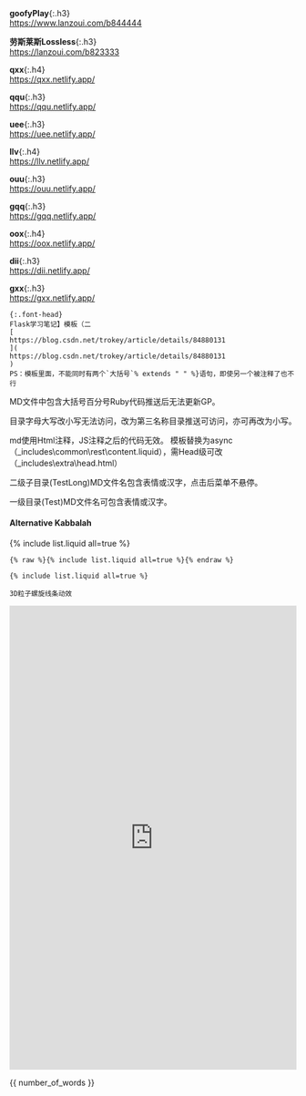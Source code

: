 ## 　
```tip
```
**goofyPlay**{:.h3}<br>
<https://www.lanzoui.com/b844444>

**劳斯莱斯Lossless**{:.h3}<br>
<https://lanzoui.com/b823333>

**qxx**{:.h4}<br>
<https://qxx.netlify.app/>

**qqu**{:.h3}<br>
<https://qqu.netlify.app/>

**uee**{:.h3}<br>
<https://uee.netlify.app/>

**llv**{:.h4}<br>
<https://llv.netlify.app/>

**ouu**{:.h3}<br>
<https://ouu.netlify.app/>

**gqq**{:.h3}<br>
<https://gqq.netlify.app/>

**oox**{:.h4}<br>
<https://oox.netlify.app/>

**dii**{:.h3}<br>
<https://dii.netlify.app/>

**gxx**{:.h3}<br>
<https://gxx.netlify.app/>
```danger
{:.font-head}
Flask学习笔记】模板（二
[
https://blog.csdn.net/trokey/article/details/84880131
](
https://blog.csdn.net/trokey/article/details/84880131
)
PS：模板里面，不能同时有两个`大括号`% extends " " %}语句，即使另一个被注释了也不行
```

MD文件中包含大括号百分号Ruby代码推送后无法更新GP。

目录字母大写改小写无法访问，改为第三名称目录推送可访问，亦可再改为小写。

md使用Html注释，JS注释之后的代码无效。
模板替换为async（_includes\common\rest\content.liquid），需Head级可改（_includes\extra\head.html）

二级子目录(TestLong)MD文件名包含表情或汉字，点击后菜单不悬停。

一级目录(Test)MD文件名可包含表情或汉字。

#### Alternative Kabbalah
{% include list.liquid all=true %}

```
{% raw %}{% include list.liquid all=true %}{% endraw %}

{% include list.liquid all=true %}
```

```tip
3D粒子螺旋线条动效
```
<iframe width="100%" height="815px" id="iframe" src="https://www.17sucai.com/preview/1424582/2019-11-27/poc/index.html" frameborder="0"></iframe>

{{ number_of_words }}
